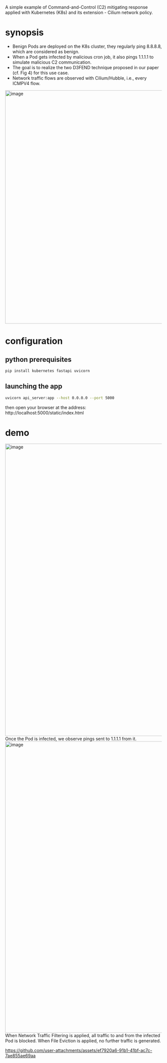 A simple example of Command-and-Control (C2) mitigating response applied with Kubernetes (K8s) and its extension - Cilium network policy.

# synopsis

* Benign Pods are deployed on the K8s cluster, they regularly ping 8.8.8.8, which are considered as benign.
* When a Pod gets infected by malicious cron job, it also pings 1.1.1.1 to simulate malicious C2 communication.
* The goal is to realize the two D3FEND technique proposed in our paper (cf. Fig 4) for this use case. 
* Network traffic flows are observed with Cilium/Hubble, i.e., every ICMPV4 flow.

<img width="750" alt="image" src="https://github.com/user-attachments/assets/39f60d59-25d2-48a1-8509-941f9c171012" />

# configuration

## python prerequisites

```bash
pip install kubernetes fastapi uvicorn
```
## launching the app

```bash
uvicorn api_server:app --host 0.0.0.0 --port 5000
```

then open your browser at the address: http://localhost:5000/static/index.html

# demo
<img width="940" alt="image" src="https://github.com/user-attachments/assets/8c63ddb3-10c0-49b0-8a32-0e644362e36c" />
Once the Pod is infected, we observe pings sent to 1.1.1.1 from it.
<img width="937" alt="image" src="https://github.com/user-attachments/assets/25fba898-0b2c-4a88-b4f2-5134ac6287cc" />
When Network Traffic Filtering is applied, all traffic to and from the infected Pod is blocked.
When File Eviction is applied, no further traffic is generated.


https://github.com/user-attachments/assets/ef7920a6-91b1-41bf-ac7c-7ae855ae69aa

